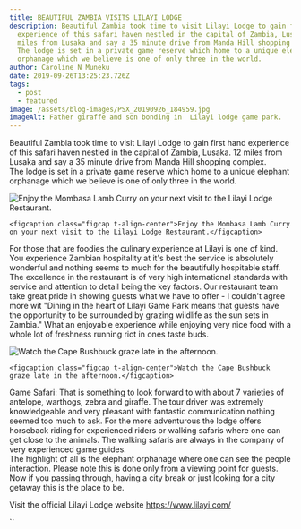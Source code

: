 ```yaml
---
title: BEAUTIFUL ZAMBIA VISITS LILAYI LODGE
description: Beautiful Zambia took time to visit Lilayi Lodge to gain first hand
  experience of this safari haven nestled in the capital of Zambia, Lusaka. 12
  miles from Lusaka and say a 35 minute drive from Manda Hill shopping complex.
  The lodge is set in a private game reserve which home to a unique elephant
  orphanage which we believe is one of only three in the world.
author: Caroline N Muneku
date: 2019-09-26T13:25:23.726Z
tags:
  - post
  - featured
image: /assets/blog-images/PSX_20190926_184959.jpg
imageAlt: Father giraffe and son bonding in  Lilayi lodge game park.
---
```

<!--StartFragment-->

Beautiful Zambia took time to visit Lilayi Lodge to gain first hand experience of this safari haven nestled in the capital of Zambia, Lusaka. 12 miles from Lusaka and say a 35 minute drive from Manda Hill shopping complex.\
The lodge is set in a private game reserve which home to a unique elephant orphanage which we believe is one of only three in the world.

<!--EndFragment-->

![Enjoy the Mombasa Lamb Curry on your next visit to the Lilayi Lodge Restaurant.](https://1.bp.blogspot.com/-yB3z2PgZCUA/XYzjouccgrI/AAAAAAAAAhw/hzXfrsw6b1gwb54gYXQ5FcUh9jGUxY1DwCLcBGAsYHQ/s1600/IMG_20190926_180258_471.jpg "Enjoy the Mombasa Lamb Curry on your next visit to the Lilayi Lodge Restaurant.")

`<figcaption class="figcap t-align-center">Enjoy the Mombasa Lamb Curry on your next visit to the Lilayi Lodge Restaurant.</figcaption>`

<!--EndFragment-->

<!--StartFragment-->

For those that are foodies the culinary experience at Lilayi is one of kind. You experience Zambian hospitality at it's best the service is absolutely wonderful and nothing seems to much for the beautifully hospitable staff. The excellence in the restaurant is of very high international standards with service and attention to detail being the key factors. Our restaurant team take great pride in showing guests what we have to offer - I couldn't agree more wit "Dining in the heart of Lilayi Game Park means that guests have the opportunity to be surrounded by grazing wildlife as the sun sets in Zambia." What an enjoyable experience while enjoying very nice food with a whole lot of freshness running riot in ones taste buds.

<!--EndFragment-->

![Watch the Cape Bushbuck  graze late in the afternoon.](https://1.bp.blogspot.com/-PGPxXoA3YI8/XYzkFDdJcAI/AAAAAAAAAh4/TAG3GkaLLE84INjINaSG059hqqZTgvIXgCLcBGAsYHQ/s1600/IMG_20190926_180258_472.jpg "Watch the Cape Bushbuck  graze late in the afternoon.")

<!--StartFragment-->

`<figcaption class="figcap t-align-center">Watch the Cape Bushbuck  graze late in the afternoon.</figcaption>`

<!--StartFragment-->

Game Safari: That is something to look forward to with about 7 varieties of antelope, warthogs, zebra and giraffe. The tour driver was extremely knowledgeable and very pleasant with fantastic communication nothing seemed too much to ask. For the more adventurous the lodge offers horseback riding for experienced riders or walking safaris where one can get close to the animals. The walking safaris are always in the company of very experienced game guides.\
The highlight of all is the elephant orphanage where one can see the people interaction. Please note this is done only from a viewing point for guests.\
Now if you passing through, having a city break or just looking for a city getaway this is the place to be.

<!--EndFragment-->

Visit the official Lilayi Lodge  website <https://www.lilayi.com/>

``

<!--EndFragment-->